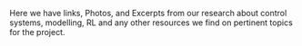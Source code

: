 Here we have links, Photos, and Excerpts from our research about control systems, modelling, RL and any other resources we find on pertinent topics for the project.
